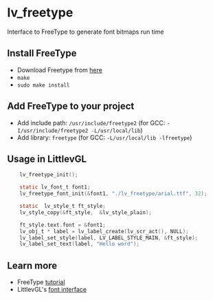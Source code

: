 # lv_freetype
Interface to FreeType to generate font bitmaps run time

## Install FreeType
- Download Freetype from [here](https://sourceforge.net/projects/freetype/files/)
- `make`
- `sudo make install`

## Add FreeType to your project
- Add include path: `/usr/include/freetype2` (for GCC: `-I/usr/include/freetype2 -L/usr/local/lib`)
- Add library: `freetype` (for GCC: `-L/usr/local/lib -lfreetype`)

## Usage in LittlevGL
```c
    lv_freetype_init();

    static lv_font_t font1;
    lv_freetype_font_init(&font1, "./lv_freetype/arial.ttf", 32);

    static  lv_style_t ft_style;
    lv_style_copy(&ft_style,  &lv_style_plain);

    ft_style.text.font = &font1;
    lv_obj_t * label = lv_label_create(lv_scr_act(), NULL);
    lv_label_set_style(label, LV_LABEL_STYLE_MAIN, &ft_style);
    lv_label_set_text(label, "Hello word");
```

## Learn more
- FreeType [tutorial](https://www.freetype.org/freetype2/docs/tutorial/step1.html) 
- LittlevGL's [font interface](https://docs.littlevgl.com/en/html/overview/font.html#add-a-new-font-engine)
